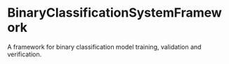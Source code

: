 # BinaryClassificationSystemFramework
A framework for binary classification model training, validation and verification.
